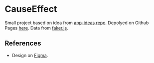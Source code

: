 # CauseEffect

Small project based on idea from [app-ideas repo](https://github.com/florinpop17/app-ideas/blob/master/Projects/1-Beginner/Cause-Effect-App.md). Depolyed on Github Pages [here](https://deadmercury.github.io/implement-app-ideas/beginner/CauseEffect/index.html). Data from [faker.js](https://github.com/marak/Faker.js/).

## References

- Design on [Figma](https://www.figma.com/file/hlNRWkJfSDRI5pS3Wo8xeY/Cause-Effect-App).
